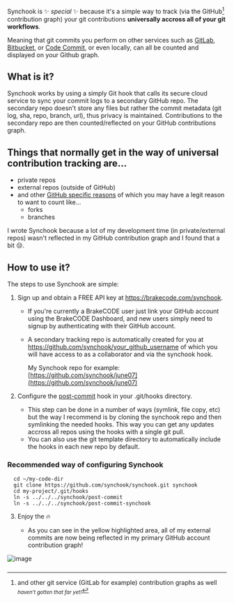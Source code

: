 Synchook is ✨ _special_ ✨ because it's a simple way to track (via the GitHub[^1] contribution graph) your git contributions **universally accross all of your git workflows**.

Meaning that git commits you perform on other services such as [GitLab](https://gitlab.com/), [Bitbucket](https://bitbucket.org/), or [Code Commit](https://aws.amazon.com/codecommit/), or even locally, can all be counted and displayed on your Github graph.

## What is it?

Synchook works by using a simply Git hook that calls its secure cloud service to sync your commit logs to a secondary GitHub repo. The secondary repo doesn't store any files but rather the commit metadata (git log, sha, repo, branch, url), thus privacy is maintained. Contributions to the secondary repo are then counted/reflected on your GitHub contributions graph.

## Things that normally get in the way of universal contribution tracking are...

* private repos
* external repos (outside of GitHub)
* and other [GitHub specific reasons](https://docs.github.com/en/account-and-profile/setting-up-and-managing-your-github-profile/managing-contribution-settings-on-your-profile/why-are-my-contributions-not-showing-up-on-my-profile) of which you may have a legit reason to want to count like...
  * forks
  * branches
  
I wrote Synchook because a lot of my development time (in private/external repos) wasn't reflected in my GitHub contribution graph and I found that a bit 😒.

## How to use it?

The steps to use Synchook are simple:

1. Sign up and obtain a FREE API key at https://brakecode.com/synchook.
    * If you're currently a BrakeCODE user just link your GitHub account using the BrakeCODE Dashboard, and new users simply need to signup by authenticating with their GitHub account.
    * A secondary tracking repo is automatically created for you at https://github.com/synchook/your_github_username of which you will have access to as a collaborator and via the synchook hook.<br>
    
      My Synchook repo for example: [https://github.com/synchook/june07](https://github.com/synchook/june07)

2. Configure the [post-commit](https://github.com/synchook/synchook/blob/main/post-commit) hook in your .git/hooks directory.
    * This step can be done in a number of ways (symlink, file copy, etc) but the way I recommend is by cloning the synchook repo and then symlinking the needed hooks. This way you can get any updates accross all repos using the hooks with a single git pull.
    * You can also use the git template directory to automatically include the hooks in each new repo by default.

  ### Recommended way of configuring Synchook
  ```
    cd ~/my-code-dir
    git clone https://github.com/synchook/synchook.git synchook
    cd my-project/.git/hooks
    ln -s ../../../synchook/post-commit
    ln -s ../../../synchook/post-commit-synchook
  ```

3. Enjoy the 🔥
    
    * As you can see in the yellow highlighted area, all of my external commits are now being reflected in my primary GitHub account contribution graph!

![image](https://user-images.githubusercontent.com/123592097/215356537-042db8e5-f5aa-4d6c-84f2-c873887c020a.png)

### 


[^1]: and other git service (GitLab for example) contribution graphs as well <sub>*haven't gotten that far yet!*</sub>
